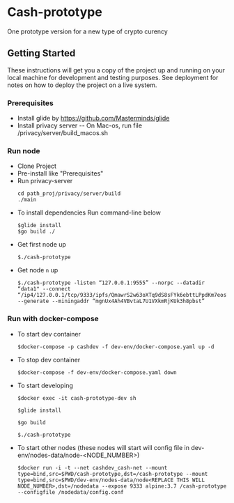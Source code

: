# Cash-prototype
One prototype version for a new type of crypto curency

## Getting Started
These instructions will get you a copy of the project up and running on your local machine for development and testing purposes. See deployment for notes on how to deploy the project on a live system.

### Prerequisites

- Install glide by https://github.com/Masterminds/glide
- Install privacy server
-- On Mac-os, run file /privacy/server/build_macos.sh

### Run node

- Clone Project
- Pre-install like "Prerequisites"
- Run privacy-server
    ```
    cd path_proj/privacy/server/build
    ./main
    ```
- To install dependencies Run command-line below
    ```
    $glide install
    $go build ./
    ```
- Get first node up
    ```
    $./cash-prototype
    ```
- Get node `n` up
    ```
    $./cash-prototype -listen “127.0.0.1:9555” --norpc --datadir “data1" --connect “/ip4/127.0.0.1/tcp/9333/ipfs/QmawrS2w63oXTq9dS8sFYk6ebttLPpdKm7eosTUPx4YGu8” --generate --miningaddr “mgnUx4Ah4VBvtaL7U1VXkmRjKUk3h8pbst”
    ```

### Run with docker-compose
* To start dev container
    ```
    $docker-compose -p cashdev -f dev-env/docker-compose.yaml up -d
    ``` 
* To stop dev container
    ```
    $docker-compose -f dev-env/docker-compose.yaml down
    ``` 
* To start developing
    ```
    $docker exec -it cash-prototype-dev sh
    ``` 
    ```
    $glide install
    ```
    ```
    $go build
    ```
    ```
    $./cash-prototype
    ```
* To start other nodes (these nodes will start will config file in dev-env/nodes-data/node-<NODE_NUMBER>)
    ```
    $docker run -i -t --net cashdev_cash-net --mount type=bind,src=$PWD/cash-prototype,dst=/cash-prototype --mount type=bind,src=$PWD/dev-env/nodes-data/node<REPLACE THIS WILL NODE_NUMBER>,dst=/nodedata --expose 9333 alpine:3.7 /cash-prototype --configfile /nodedata/config.conf
    ```
